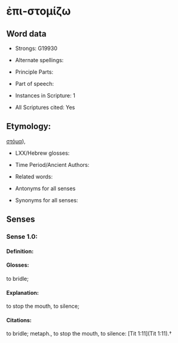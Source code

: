 # ἐπι-στομίζω

<!-- Status: S2=NeedsEdits -->
<!-- Lexica used for edits:   -->

## Word data

* Strongs: G19930

* Alternate spellings:



* Principle Parts: 


* Part of speech: 


* Instances in Scripture: 1

* All Scriptures cited: Yes

## Etymology: 

[στόμα]()), 

* LXX/Hebrew glosses: 


* Time Period/Ancient Authors: 


* Related words: 

* Antonyms for all senses

* Synonyms for all senses: 


## Senses 


### Sense  1.0: 

#### Definition: 

#### Glosses: 

to bridle; 

#### Explanation: 

to stop the mouth, to silence; 

#### Citations: 

to bridle; metaph., to stop the mouth, to silence: [Tit 1:11](Tit 1:11).†
